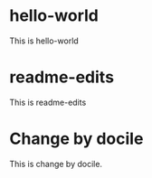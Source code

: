 # hello-world
This is hello-world
# readme-edits
This is readme-edits
# Change by docile 
This is change by docile. 
